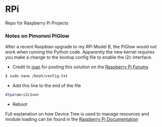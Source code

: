 # RPi
Repo for Raspberry Pi Projects

### Notes on Pimoroni PiGlow
After a recent Raspbian upgrade to my RPi Model B, the PiGlow
would not work when running the Python code. Apparently the new kernel requires
you make a change to the bootup config file to enable the i2c interface. 

- Credit to [joan] for posting this solution on the [Raspberry Pi Forums]

```sh
$ sudo nano /boot/config.txt
```
- Add this line to the end of the file

```sh
dtparam=i2c1=on
```
- Reboot

Full explanation on how Device Tree is used to manage resources and module loading
can be found in the [Raspberry Pi Documentation]

[Raspberry Pi Forums]: http://www.raspberrypi.org/forums/viewtopic.php?f=45&t=89936
[joan]: http://www.raspberrypi.org/forums/memberlist.php?mode=viewprofile&u=24295&sid=e0aae467fd643bffe5b71bee0e65af22
[Raspberry Pi Documentation]: http://www.raspberrypi.org/documentation/configuration/device-tree.md
